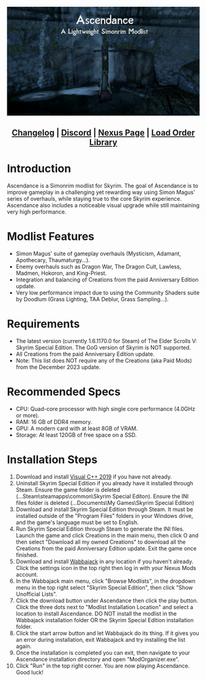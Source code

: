 ![Image](https://raw.githubusercontent.com/Ender108/Ascendance/main/Skyrim%20Special%20Edition%201_16_2024%204_58_05%20PM.webp)

<div align="center">

## [Changelog](https://github.com/Ender108/Ascendance/blob/main/CHANGELOG.md) | [Discord](https://discord.gg/WF66mMu) | [Nexus Page](https://www.nexusmods.com/skyrimspecialedition/mods/89515) | [Load Order Library](https://loadorderlibrary.com/lists/ascendance)
  
  </div>

# Introduction
Ascendance is a Simonrim modlist for Skyrim. The goal of Ascendance is to improve gameplay in a challenging yet rewarding way using Simon Magus' series of overhauls, while staying true to the core Skyrim experience. Ascendance also includes a noticeable visual upgrade while still maintaining very high performance. 

# Modlist Features
- Simon Magus' suite of gameplay overhauls (Mysticism, Adamant, Apothecary, Thaumaturgy...).
- Enemy overhauls such as Dragon War, The Dragon Cult, Lawless, Madmen, Hokoron, and King-Priest.
- Integration and balancing of Creations from the paid Anniversary Edition update.
- Very low performance impact due to using the Community Shaders suite by Doodlum (Grass Lighting, TAA Deblur, Grass Sampling...).

# Requirements
- The latest version (currently 1.6.1170.0 for Steam) of The Elder Scrolls V: Skyrim Special Edition. The GoG version of Skyrim is NOT supported.
- All Creations from the paid Anniversary Edition update.
- Note: This list does NOT require any of the Creations (aka Paid Mods) from the December 2023 update.

# Recommended Specs
- CPU: Quad-core processor with high single core performance (4.0GHz or more).
- RAM: 16 GB of DDR4 memory.
- GPU: A modern card with at least 8GB of VRAM.
- Storage: At least 120GB of free space on a SSD.

# Installation Steps

1. Download and install [Visual C++ 2019](https://aka.ms/vs/16/release/vc_redist.x64.exe) if you have not already.
2. Uninstall Skyrim Special Edition if you already have it installed through Steam. Ensure the game folder is deleted (...Steam\steamapps\common\Skyrim Special Editon). Ensure the INI files folder is deleted (...Documents\My Games\Skyrim Special Edition)
3. Download and install Skyrim Special Edition through Steam. It must be installed outside of the "Program Files" folders in your Windows drive, and the game's language must be set to English.
4. Run Skyrim Special Edition through Steam to generate the INI files. Launch the game and click Creations in the main menu, then click O and then select "Download all my owned Creations" to download all the Creations from the paid Anniversary Edition update. Exit the game once finished.
5. Download and install [Wabbajack](https://www.wabbajack.org/) in any location if you haven't already. Click the settings icon in the top right then log in with your Nexus Mods account.
6. In the Wabbajack main menu, click "Browse Modlists", in the dropdown menu in the top right select "Skyrim Special Edition", then click "Show
Unofficial Lists".
7. Click the download button under Ascendance then click the play button. Click the three dots next to "Modlist Installation Location" and select a location to install Ascendance. DO NOT install the modlist in the Wabbajack installation folder OR the Skyrim Special Edition installation folder.
8. Click the start arrow button and let Wabbajack do its thing. If it gives you an error during installation, exit Wabbajack and try installing the list again.
9. Once the installation is completed you can exit, then navigate to your Ascendance installation directory and open "ModOrganizer.exe".
10. Click "Run" in the top right corner. You are now playing Ascendance. Good luck!
